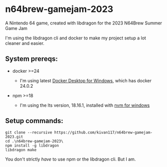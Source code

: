 # n64brew-gamejam-2023
A Nintendo 64 game, created with libdragon for the 2023 N64Brew Summer Game Jam

I'm using the libdragon cli and docker to make my project setup a lot cleaner and easier.

## System prereqs:

* docker >=24

  * I'm using latest [Docker Desktop for Windows](https://www.docker.com/products/docker-desktop/), which has docker 24.0.2

* npm >=18
	
  * I'm using the lts version, 18.16.1, installed with [nvm for windows](https://github.com/coreybutler/nvm-windows/releases)


## Setup commands:

	git clone --recursive https://github.com/kivan117/n64brew-gamejam-2023.git
	cd .\n64brew-gamejam-2023\
	npm install -g libdragon
	libdragon make

You don't strictly *have* to use npm or the libdragon cli. But I am.
